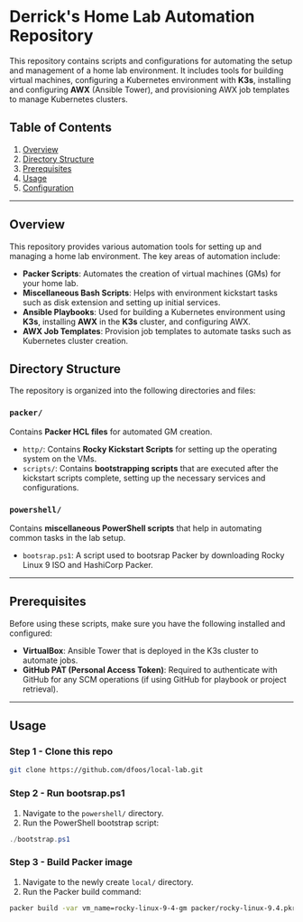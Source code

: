 # Derrick's Home Lab Automation Repository

This repository contains scripts and configurations for automating the setup and management of a home lab environment. It includes tools for building virtual machines, configuring a Kubernetes environment with **K3s**, installing and configuring **AWX** (Ansible Tower), and provisioning AWX job templates to manage Kubernetes clusters.

## Table of Contents
1. [Overview](#overview)
2. [Directory Structure](#directory-structure)
3. [Prerequisites](#prerequisites)
4. [Usage](#usage)
5. [Configuration](#configuration)

---

## Overview

This repository provides various automation tools for setting up and managing a home lab environment. The key areas of automation include:

- **Packer Scripts**: Automates the creation of virtual machines (GMs) for your home lab.
- **Miscellaneous Bash Scripts**: Helps with environment kickstart tasks such as disk extension and setting up initial services.
- **Ansible Playbooks**: Used for building a Kubernetes environment using **K3s**, installing **AWX** in the **K3s** cluster, and configuring AWX.
- **AWX Job Templates**: Provision job templates to automate tasks such as Kubernetes cluster creation.

## Directory Structure

The repository is organized into the following directories and files:

### `packer/`
Contains **Packer HCL files** for automated GM creation.

- `http/`: Contains **Rocky Kickstart Scripts** for setting up the operating system on the VMs.
- `scripts/`: Contains **bootstrapping scripts** that are executed after the kickstart scripts complete, setting up the necessary services and configurations.

### `powershell/`
Contains **miscellaneous PowerShell scripts** that help in automating common tasks in the lab setup.

- `bootsrap.ps1`: A script used to bootsrap Packer by downloading Rocky Linux 9 ISO and HashiCorp Packer.

---

## Prerequisites

Before using these scripts, make sure you have the following installed and configured:

- **VirtualBox**: Ansible Tower that is deployed in the K3s cluster to automate jobs.
- **GitHub PAT (Personal Access Token)**: Required to authenticate with GitHub for any SCM operations (if using GitHub for playbook or project retrieval).


---

## Usage

### Step 1 - Clone this repo
```bash
git clone https://github.com/dfoos/local-lab.git
```                                                                                                                                                                                
### Step 2 - Run bootsrap.ps1
1. Navigate to the `powershell/` directory.
2. Run the PowerShell bootstrap script:                                                                                               
```powershell
./bootstrap.ps1
```                                                                                                       
### Step 3 - Build Packer image
1. Navigate to the newly create `local/` directory.
2. Run the Packer build command:                                                                                               
```bash
packer build -var vm_name=rocky-linux-9-4-gm packer/rocky-linux-9.4.pkr.hcl
```

